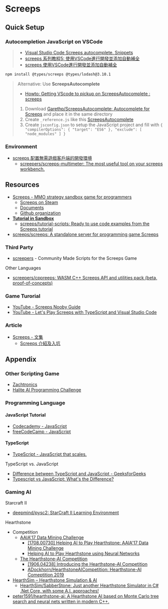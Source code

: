 # Screeps

## Quick Setup

### Autocompletion JavaScript on VSCode

> * [Visual Studio Code Screeps autocomplete. Snippets](https://gitlab.com/snippets/1722234)
> * [screeps 系列教程5: 使用VSCode進行開發並添加自動補全](https://www.bilibili.com/read/cv3672843/)
> * [screeps 使用VSCode進行開發並添加自動補全](https://www.twblogs.net/a/5d480d90bd9eee541c3026fe)

```sh
npm install @types/screeps @types/lodash@3.10.1
```

> Alternative: Use **ScreepsAutocomplete**
>
> * [Howto: Getting VScode to pickup on ScreepsAutocomplete : screeps](https://www.reddit.com/r/screeps/comments/6s8rwz/howto_getting_vscode_to_pickup_on/)
>
> 1. Download [Garethp/ScreepsAutocomplete: Autocomplete for Screeps](https://github.com/Garethp/ScreepsAutocomplete) and place it in the same directory
> 2. Create `_reference.js` like this [ScreepsAutocomplete](https://gist.github.com/quonic/d7a7d385c85846027a7ca3dd03a0e985)
> 3. Create `jsconfig.json` to setup the JavaScript project and fill with `{ "compilerOptions": { "target": "ES6" }, "exclude": [ "node_modules" ] }`

### Environment

* [screeps 配置無需遊戲客戶端的開發環境](https://www.jianshu.com/p/ecfe39853306)
  * [screepers/screeps-multimeter: The most useful tool on your screeps workbench.](https://github.com/screepers/screeps-multimeter)

## Resources

* [Screeps - MMO strategy sandbox game for programmers](https://screeps.com/)
  * [Screeps on Steam](https://store.steampowered.com/app/464350/Screeps/)
  * [Documents](https://docs.screeps.com/)
  * [Github organization](https://github.com/screeps)
* [**Tutorial in Sandbox**](https://screeps.com/a/#!/sim/tutorial)
  * [screeps/tutorial-scripts: Ready to use code examples from the Screeps tutorial](https://github.com/screeps/tutorial-scripts)
* [screeps/screeps: A standalone server for programming game Screeps](https://github.com/screeps/screeps)

### Third Party

* [screepers](https://github.com/screepers) - Community Made Scripts for the Screeps Game

Other Languages

* [screepers/cppreeps: WASM C++ Screeps API and utilities pack (beta, proof-of-concepts)](https://github.com/screepers/cppreeps)

### Game Turorial

* [YouTube - Screeps Nooby Guide](https://www.youtube.com/playlist?list=PL0EZQ169YGlor5rzeJEYYPE3tGYT2zGT2)
* [YouTube - Let's Play Screeps with TypeScript and Visual Studio Code](https://www.youtube.com/playlist?list=PLCRhjmqETCePxmtB2mKScrJB_SCAI6jqw)

### Article

* [Screeps - 文集](https://www.jianshu.com/nb/38374718)
  * [Screeps 介紹及入坑](https://www.jianshu.com/p/da5ffe2c22ee)

## Appendix

### Other Scripting Game

* [Zachtronics](http://www.zachtronics.com/)
* [Halite AI Programming Challenge](https://www.halite.io/)

### Programming Language

#### JavaScript Tutorial

* [Codecademy - JavaScript](https://www.codecademy.com/learn/introduction-to-javascript)
* [freeCodeCamp - JavaScript](https://learn.freecodecamp.org/javascript-algorithms-and-data-structures/basic-javascript)

#### TypeScript

* [TypeScript - JavaScript that scales.](https://www.typescriptlang.org/)

TypeScript vs. JavaScript

* [Difference between TypeScript and JavaScript - GeeksforGeeks](https://www.geeksforgeeks.org/difference-between-typescript-and-javascript/)
* [Typescript vs JavaScript: What's the Difference?](https://www.guru99.com/typescript-vs-javascript.html)

### Gaming AI

Starcraft II

* [deepmind/pysc2: StarCraft II Learning Environment](https://github.com/deepmind/pysc2)

Hearthstone

* Competition
  * [AAIA'17 Data Mining Challenge](https://knowledgepit.ml/aaia17-data-mining-challenge/)
    * [[1708.00730] Helping AI to Play Hearthstone: AAIA'17 Data Mining Challenge](https://arxiv.org/abs/1708.00730)
    * [Helping AI to Play Hearthstone using Neural Networks](https://annals-csis.org/Volume_11/drp/pdf/561.pdf)
  * [The Hearthstone-AI Competition](https://dockhorn.antares.uberspace.de/wordpress/)
    * [[1906.04238] Introducing the Hearthstone-AI Competition](https://arxiv.org/abs/1906.04238)
    * [ADockhorn/HearthstoneAICompetition: Hearthstone-AI Comeptition 2019](https://github.com/ADockhorn/HearthstoneAICompetition)
* [HearthSim – Hearthstone Simulation & AI](https://hearthsim.info/)
  * [HearthSim/SabberStone: Just another Hearthstone Simulator in C# .Net Core, with some A.I. approaches!](https://github.com/HearthSim/SabberStone)
* [peter1591/hearthstone-ai: A Hearthstone AI based on Monte Carlo tree search and neural nets written in modern C++.](https://github.com/peter1591/hearthstone-ai)
